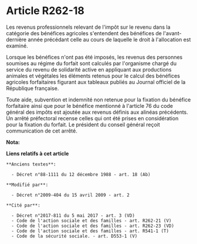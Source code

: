 # Article R262-18

Les revenus professionnels relevant de l'impôt sur le revenu dans la catégorie des bénéfices agricoles s'entendent des
bénéfices de l'avant-dernière année précédant celle au cours de laquelle le droit à l'allocation est examiné. 

Lorsque les bénéfices n'ont pas été imposés, les revenus des personnes soumises au régime du forfait sont calculés par
l'organisme chargé du service du revenu de solidarité active en appliquant aux productions animales et végétales les éléments
retenus pour le calcul des bénéfices agricoles forfaitaires figurant aux tableaux publiés au Journal officiel de la
République française. 

Toute aide, subvention et indemnité non retenue pour la fixation du bénéfice forfaitaire ainsi que pour le bénéfice mentionné
à l'article 76 du code général des impôts est ajoutée aux revenus définis aux alinéas précédents. Un arrêté préfectoral
recense celles qui ont été prises en considération pour la fixation du forfait. Le président du conseil général reçoit
communication de cet arrêté.

**Nota:**



**Liens relatifs à cet article**

	**Anciens textes**:

	  - Décret n°88-1111 du 12 décembre 1988 - art. 18 (Ab)

	**Modifié par**:

	  - Décret n°2009-404 du 15 avril 2009 - art. 2

	**Cité par**:

	  - Décret n°2017-811 du 5 mai 2017 - art. 3 (VD)
	  - Code de l'action sociale et des familles - art. R262-21 (V)
	  - Code de l'action sociale et des familles - art. R262-23 (VD)
	  - Code de l'action sociale et des familles - art. R541-1 (T)
	  - Code de la sécurité sociale. - art. D553-1 (V)
